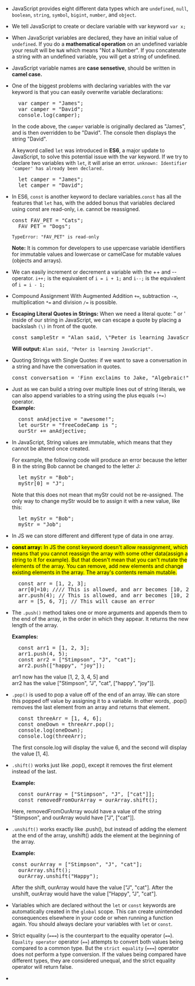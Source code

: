 - JavaScript provides eight different data types which are `undefined`, `null`, `boolean`, `string`, `symbol`, `bigint`, `number`, and `object`.
- We tell JavaScript to create or declare variable with var keyword <code>var x;</code>
- When JavaScript variables are declared, they have an initial value of `undefined`. If you do a **mathematical operation** on an undefined variable your result will be `NaN` which means "Not a Number". If you concatenate a string with an undefined variable, you will get a string of undefined.
- JavaScript variable names are **case sensetive**, should be written in **camel case.**
- One of the biggest problems with declaring variables with the var keyword is that you can easily overwrite variable declarations:
    <pre>
    var camper = "James";
    var camper = "David";
    console.log(camper);</pre>

    In the code above, the `camper` variable is originally declared as "James", and is then overridden to be "David". The console then displays the string "David".

    A keyword called `let` was introduced in **ES6**, a major update to JavaScript, to solve this potential issue with the var keyword. If we try to declare two variables with `let`, it will arise an error. `unknown: Identifier 'camper' has already been declared.`
    <pre>
    let camper = "James";
    let camper = "David";</pre>
- In ES6, `const` is another keyword to declare variables.`const` has all the features that `let` has, with the added bonus that variables declared using const are read-only, i.e. cannot be reassigned.
    <pre>const FAV_PET = "Cats";
    FAV_PET = "Dogs";</pre>
    `TypeError: "FAV_PET" is read-only`

    **Note:** It is common for developers to use uppercase variable identifiers for immutable values and lowercase or camelCase for mutable values (objects and arrays).
- We can easily increment or decrement a variable with the ++ and -- operator.
 `i++;` is the equivalent of `i = i + 1;` and `i--;` is the equivalent of `i = i - 1;`
- Compound Assignment With Augmented Addition `+=`, subtraction `-=`, multiplication `*=` and division `/=` is possible.
- **Escaping Literal Quotes in Strings:**  When we need a literal quote: " or ' inside of our string in JavaScript, we can escape a quote by placing a backslash `(\)` in front of the quote.

    <pre>const sampleStr = "Alan said, \"Peter is learning JavaScript\".";</pre>
    **Will output:** 
    `Alan said, "Peter is learning JavaScript".`
- Quoting Strings with Single Quotes: if we want to save a conversation in a string and have the conversation in quotes. 
    <pre>const conversation = 'Finn exclaims to Jake, "Algebraic!"';</pre>
- Just as we can build a string over multiple lines out of string literals, we can also append variables to a string using the plus equals <code>(+=)</code> operator.</br>**Example:**
    <pre>
    const anAdjective = "awesome!";
    let ourStr = "freeCodeCamp is ";
    ourStr += anAdjective;</pre>
- In JavaScript, String values are immutable, which means that they cannot be altered once created.

    For example, the following code will produce an error because the letter B in the string Bob cannot be changed to the letter J:
    <pre>
    let myStr = "Bob";
    myStr[0] = "J";</pre>

    Note that this does not mean that myStr could not be re-assigned. The only way to change myStr would be to assign it with a new value, like this:
    <pre>
    let myStr = "Bob";
    myStr = "Job";</pre>
- In JS we can store different and different type of data in one array.
- <mark>**const array:** In JS the const keyword doesn't allow reassignment, which means that you cannot reassign the array with some other data(assign a string to it for example). But that doesn't mean that you can't mutate the elements of the array. You can remove, add new elements and change existing elements in the array. The array's contents remain mutable.</mark>
    <pre>
    const arr = [1, 2, 3];
    arr[0]=10; //// This is allowed, and arr becomes [10, 2, 3]
    arr.push(4); // This is allowed, and arr becomes [10, 2, 3, 4]
    arr = [5, 6, 7]; // This will cause an error</pre>

- The `.push()` method takes one or more arguments and appends them to the end of the array, in the order in which they appear. It returns the new length of the array.</br>

    **Examples:**
    <pre>
    const arr1 = [1, 2, 3];
    arr1.push(4, 5);
    const arr2 = ["Stimpson", "J", "cat"];
    arr2.push(["happy", "joy"]);</pre>

    arr1 now has the value [1, 2, 3, 4, 5] and </br>
    arr2 has the value ["Stimpson", "J", "cat", ["happy", "joy"]].
- `.pop()` is used to pop a value off of the end of an array. We can store this popped off value by assigning it to a variable. In other words, .pop() removes the last element from an array and returns that element.

    <pre>
    const threeArr = [1, 4, 6];
    const oneDown = threeArr.pop();
    console.log(oneDown);
    console.log(threeArr);</pre>
    The first console.log will display the value 6, and the second will display the value [1, 4].

- `.shift()` works just like .pop(), except it removes the first element instead of the last.</br>

    **Example:**
    <pre>
    const ourArray = ["Stimpson", "J", ["cat"]];
    const removedFromOurArray = ourArray.shift();</pre>
    Here, removedFromOurArray would have a value of the string "Stimpson", and ourArray would have ["J", ["cat"]].
- `.unshift()` works exactly like .push(), but instead of adding the element at the end of the array, unshift() adds the element at the beginning of the array.</br>

    **Example:**

    <pre>const ourArray = ["Stimpson", "J", "cat"];
    ourArray.shift();
    ourArray.unshift("Happy");</pre>
    After the shift, ourArray would have the value ["J", "cat"]. After the unshift, ourArray would have the value ["Happy", "J", "cat"].

- Variables which are declared without the `let` or `const` keywords are automatically created in the `global` scope. This can create unintended consequences elsewhere in your code or when running a function again. You should always declare your variables with `let` or `const`.
- Strict equality (`===`) is the counterpart to the equality operator (`==`). `Equality operator` operator (`==`) attempts to convert both values being compared to a common type. But the `strict equality` (`===`) operator does not perform a type conversion. If the values being compared have different types, they are considered unequal, and the strict equality operator will return false.
- 